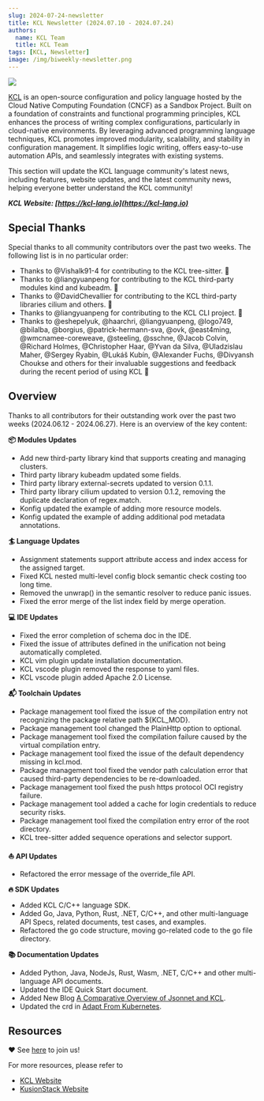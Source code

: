 ```yaml
---
slug: 2024-07-24-newsletter
title: KCL Newsletter (2024.07.10 - 2024.07.24)
authors:
  name: KCL Team
  title: KCL Team
tags: [KCL, Newsletter]
image: /img/biweekly-newsletter.png
---
```


![](/img/biweekly-newsletter.png)

[KCL](https://github.com/kcl-lang/kcl) is an open-source configuration and policy language hosted by the Cloud Native Computing Foundation (CNCF) as a Sandbox Project. Built on a foundation of constraints and functional programming principles, KCL enhances the process of writing complex configurations, particularly in cloud-native environments. By leveraging advanced programming language techniques, KCL promotes improved modularity, scalability, and stability in configuration management. It simplifies logic writing, offers easy-to-use automation APIs, and seamlessly integrates with existing systems.

This section will update the KCL language community's latest news, including features, website updates, and the latest community news, helping everyone better understand the KCL community!

**_KCL Website: [https://kcl-lang.io](https://kcl-lang.io)_**

## Special Thanks

Special thanks to all community contributors over the past two weeks. The following list is in no particular order:

- Thanks to @Vishalk91-4 for contributing to the KCL tree-sitter. 🙌
- Thanks to @liangyuanpeng for contributing to the KCL third-party modules kind and kubeadm. 🙌
- Thanks to @DavidChevallier for contributing to the KCL third-party libraries cilium and others. 🙌
- Thanks to @liangyuanpeng for contributing to the KCL CLI project. 🙌
- Thanks to @eshepelyuk, @haarchri, @liangyuanpeng, @logo749, @bilalba, @borgius, @patrick-hermann-sva, @ovk, @east4ming, @wmcnamee-coreweave, @steeling, @sschne, @Jacob Colvin, @Richard Holmes, @Christopher Haar, @Yvan da Silva, @Uladzislau Maher, @Sergey Ryabin, @Lukáš Kubín, @Alexander Fuchs, @Divyansh Choukse and others for their invaluable suggestions and feedback during the recent period of using KCL 🙌

## Overview

Thanks to all contributors for their outstanding work over the past two weeks (2024.06.12 - 2024.06.27). Here is an overview of the key content:

**📦️ Modules Updates**

- Add new third-party library kind that supports creating and managing clusters.
- Third party library kubeadm updated some fields.
- Third party library external-secrets updated to version 0.1.1.
- Third party library cilium updated to version 0.1.2, removing the duplicate declaration of regex.match.
- Konfig updated the example of adding more resource models.
- Konfig updated the example of adding additional pod metadata annotations.

**🏄 Language Updates**

- Assignment statements support attribute access and index access for the assigned target.
- Fixed KCL nested multi-level config block semantic check costing too long time.
- Removed the unwrap() in the semantic resolver to reduce panic issues.
- Fixed the error merge of the list index field by merge operation.

**💻 IDE Updates**

- Fixed the error completion of schema doc in the IDE.
- Fixed the issue of attributes defined in the unification not being automatically completed.
- KCL vim plugin update installation documentation.
- KCL vscode plugin removed the response to yaml files.
- KCL vscode plugin added Apache 2.0 License.

**📬️ Toolchain Updates**

- Package management tool fixed the issue of the compilation entry not recognizing the package relative path ${KCL_MOD}.
- Package management tool changed the PlainHttp option to optional.
- Package management tool fixed the compilation failure caused by the virtual compilation entry.
- Package management tool fixed the issue of the default dependency missing in kcl.mod.
- Package management tool fixed the vendor path calculation error that caused third-party dependencies to be re-downloaded.
- Package management tool fixed the push https protocol OCI registry failure.
- Package management tool added a cache for login credentials to reduce security risks.
- Package management tool fixed the compilation entry error of the root directory.
- KCL tree-sitter added sequence operations and selector support.

**⛵️ API Updates**

- Refactored the error message of the override_file API.

**🔥 SDK Updates**

- Added KCL C/C++ language SDK.
- Added Go, Java, Python, Rust, .NET, C/C++, and other multi-language API Specs, related documents, test cases, and examples.
- Refactored the go code structure, moving go-related code to the go file directory.

**📚️ Documentation Updates**

- Added Python, Java, NodeJs, Rust, Wasm, .NET, C/C++ and other multi-language API documents.
- Updated the IDE Quick Start document.
- Added New Blog [A Comparative Overview of Jsonnet and KCL](https://www.kcl-lang.io/blog/2024-07-22-jsonnet-kcl-comparison).
- Updated the crd in [Adapt From Kubernetes](https://www.kcl-lang.io/docs/user_docs/guides/working-with-k8s/adapt-from-kubernetes).

## Resources

❤️ See [here](https://github.com/kcl-lang/community) to join us!

For more resources, please refer to

- [KCL Website](https://kcl-lang.io/)
- [KusionStack Website](https://kusionstack.io/)
